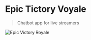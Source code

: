 # Epic Tictory Voyale

> Chatbot app for live streamers

![Epic Victory Royale](https://raw.githubusercontent.com/shavit/musical-broccoli/master/Epic_Victory_Royale.jpg)
